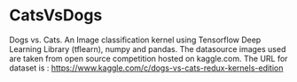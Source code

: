 # CatsVsDogs
 Dogs vs. Cats.  An Image classification kernel using Tensorflow Deep Learning Library (tflearn), numpy and pandas. The datasource images used are taken from open source competition hosted on kaggle.com.
The URL for dataset is : https://www.kaggle.com/c/dogs-vs-cats-redux-kernels-edition

